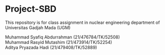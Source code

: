 # Project-SBD
 This repository is for class assignment in nuclear engineering department of Universitas Gadjah Mada (UGM)

Muhammad Syafiq Abdurrahman (21/476784/TK/52508)  
Muhammad Rasyid Mutashim (21/473914/TK/52254)  
Aditya Pryazada Hadi (21/479408/TK/52889)  
# 
